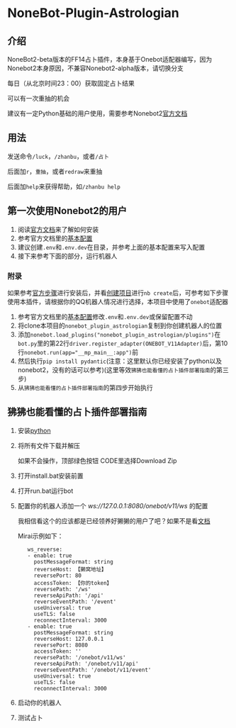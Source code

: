 # NoneBot-Plugin-Astrologian

## 介绍

NoneBot2-beta版本的FF14占卜插件，本身基于Onebot适配器编写，因为Nonebot2本身原因，不兼容Nonebot2-alpha版本，请切换分支

每日（从北京时间23：00）获取固定占卜结果

可以有一次重抽的机会

建议有一定Python基础的用户使用，需要参考Nonebot2[官方文档](https://v2.nonebot.dev/)

## 用法

发送命令`/luck`，`/zhanbu`，或者`/占卜`

后面加`r`，`重抽`，或者`redraw`来重抽

后面加`help`来获得帮助，如`/zhanbu help`

## 第一次使用Nonebot2的用户

1. 阅读[官方文档](https://v2.nonebot.dev/)来了解如何安装
2. 参考官方文档里的[基本配置](https://v2.nonebot.dev/docs/tutorial/configuration)
3. 建议创建`.env`和`.env.dev`在目录，并参考上面的基本配置来写入配置
4. 接下来参考下面的部分，运行机器人

### 附录
如果参考[官方步骤](https://v2.nonebot.dev/docs/start/installation)进行安装后，并看[创建项目](https://v2.nonebot.dev/docs/tutorial/create-project)进行`nb create`后，可参考如下步骤使用本插件，请根据你的QQ机器人情况进行选择，本项目中使用了`onebot`适配器

1. 参考官方文档里的[基本配置](https://v2.nonebot.dev/guide/basic-configuration.html)修改`.env`和`.env.dev`或保留配置不动
2. 将clone本项目的`nonebot_plugin_astrologian`复制到你创建机器人的位置
3. 添加`nonebot.load_plugins("nonebot_plugin_astrologian/plugins")`在`bot.py`里的第22行`driver.register_adapter(ONEBOT_V11Adapter)`后，第10行`nonebot.run(app="__mp_main__:app")`前
4. 然后执行`pip install pydantic`(注意：这里默认你已经安装了python以及nonebot2，没有的话可以参考)(这里等效`狒狒也能看懂的占卜插件部署指南`的第三步)
5. 从`狒狒也能看懂的占卜插件部署指南`的第四步开始执行
## 狒狒也能看懂的占卜插件部署指南

1. 安装[python](https://www.python.org/downloads/)

3. 将所有文件下载并解压

      如果不会操作，顶部绿色按钮 CODE里选择Download Zip
  
3. 打开install.bat安装前置

4. 打开run.bat运行bot

5. 配置你的机器人添加一个 *ws://127.0.0.1:8080/onebot/v11/ws* 的配置

      我相信看这个的应该都是已经领养好獭獭的用户了吧？如果不是看[文档](https://yimo0908.github.io/easy-build-otterbot/)
  
      Mirai示例如下：
  
          ws_reverse: 
          - enable: true
            postMessageFormat: string
            reverseHost: 【獭窝地址】
            reversePort: 80
            accessToken: 【你的token】
            reversePath: '/ws'
            reverseApiPath: '/api'
            reverseEventPath: '/event'
            useUniversal: true
            useTLS: false
            reconnectInterval: 3000
          - enable: true
            postMessageFormat: string
            reverseHost: 127.0.0.1
            reversePort: 8080
            accessToken: ''
            reversePath: '/onebot/v11/ws'
            reverseApiPath: '/onebot/v11/api'
            reverseEventPath: '/onebot/v11/event'
            useUniversal: true
            useTLS: false
            reconnectInterval: 3000
6. 启动你的机器人
7. 测试占卜
